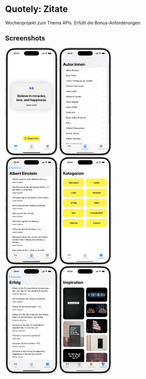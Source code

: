 # Quotely: Zitate

Wochenprojekt zum Thema APIs.
Erfüllt die Bonus-Anforderungen.



## Screenshots

<img src="img/quote.png" alt="Quote" height="350"/> <img src="img/autoren.png" alt="Autor:innen" height="350"/> <img src="img/autorDetails.png" alt="Autor:innen Details" height="350"/> <img src="img/kategorien.png" alt="Kategorien" height="350"/> <img src="img/kategorieDetails.png" alt="Kategorie Details" height="350"/> <img src="img/inspiration.png" alt="Inspiration" height="350"/>
